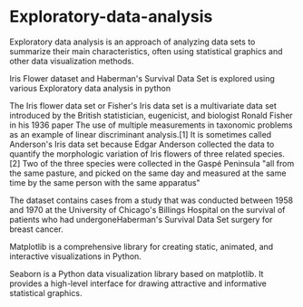 # Exploratory-data-analysis
Exploratory data analysis is an approach of analyzing data sets to summarize their main characteristics, 
often using statistical graphics and other data visualization methods.

Iris Flower dataset and Haberman's Survival Data Set is explored using various Exploratory data analysis in python 

The Iris flower data set or Fisher's Iris data set is a multivariate data set introduced by the British statistician, eugenicist, and biologist Ronald Fisher in his 1936 paper The use of multiple measurements in taxonomic problems as an example of linear discriminant analysis.[1] It is sometimes called Anderson's Iris data set because Edgar Anderson collected the data to quantify the morphologic variation of Iris flowers of three related species.[2] Two of the three species were collected in the Gaspé Peninsula "all from the same pasture, and picked on the same day and measured at the same time by the same person with the same apparatus"

The dataset contains cases from a study that was conducted between 1958 and 1970 at the University of Chicago's Billings Hospital on the survival of patients who had undergoneHaberman's Survival Data Set  surgery for breast cancer.

Matplotlib is a comprehensive library for creating static, animated, and interactive visualizations in Python.

Seaborn is a Python data visualization library based on matplotlib. It provides a high-level interface for drawing attractive and informative statistical graphics.
